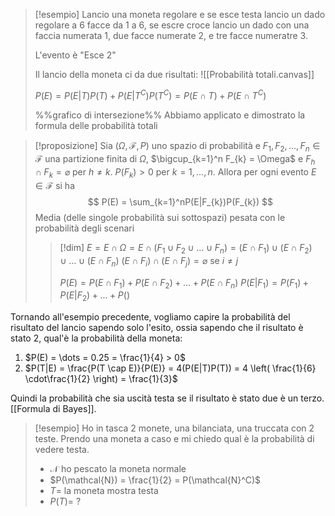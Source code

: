 >[!esempio]
>Lancio una moneta regolare e se esce testa lancio un dado regolare a 6 facce da 1 a 6, se escre croce lancio un dado con una faccia numerata 1, due facce numerate 2, e tre facce numeratre 3.
>
>L'evento è "Esce 2"
>
>Il lancio della moneta ci da due risultati:
>![[Probabilità totali.canvas]]
>
> $P(E) = P(E|T) P(T) + P(E|T^C)P(T^C) = P(E \cap T) + P(E \cap T^C)$
>
> %%grafico di intersezione%% 
> Abbiamo applicato e dimostrato la formula delle probabilità totali

>[!proposizione]
>Sia $(\Omega,\mathcal{F},P)$ uno spazio di probabilità e $F_{1},F_{2},\dots,F_{n} \in \mathcal{F}$ una partizione finita di $\Omega$, $\bigcup_{k=1}^n F_{k} = \Omega$ e $F_{h} \cap F_{k} = \varnothing$ per $h \neq k$. 
>$P(F_{k})>0$ per $k = 1,\dots,n$. Allora per ogni evento $E \in \mathcal{F}$ si ha
> $$
>P(E) = \sum_{k=1}^nP(E|F_{k})P(F_{k})
>$$
>Media (delle singole probabilità sui sottospazi) pesata con le probabilità degli scenari
>
>>[!dim]
>>$E = E \cap \Omega = E \cap (F_{1} \cup F_{2} \cup \dots \cup F_{n}) = (E \cap F_{1}) \cup (E \cap F_{2}) \cup \dots \cup (E \cap F_{n})$
>>$(E \cap F_{i}) \cap (E \cap F_{j}) =\varnothing$ se $i \neq j$
>>
>>$P(E) = P(E \cap F_{1}) + P(E \cap F_{2}) + \dots + P(E \cap F_{n})$
>>$P(E | F_{1}) = P(F_{1}) + P(E | F_{2}) + \dots + P()$



Tornando all'esempio precedente, vogliamo capire la probabilità del risultato del lancio sapendo solo l'esito, ossia sapendo che il risultato è stato $2$, qual'è la probabilità della moneta:
1. $P(E) = \dots = 0.25 = \frac{1}{4} > 0$
2. $P(T|E) = \frac{P(T \cap E)}{P(E)} = 4(P(E|T)P(T)) = 4 \left( \frac{1}{6} \cdot\frac{1}{2} \right) = \frac{1}{3}$

Quindi la probabilità che sia uscità testa se il risultato è stato due è un terzo. 
[[Formula di Bayes]].

>[!esempio]
>Ho in tasca 2 monete, una bilanciata, una truccata con 2 teste. Prendo una moneta a caso e mi chiedo qual è la probabilità di vedere testa.
>- $\mathcal{N}$ ho pescato la moneta normale
>- $P(\mathcal{N}) = \frac{1}{2} = P(\mathcal{N}^C)$
>- $T =$ la moneta mostra testa
>- $P(T) =\ ?$